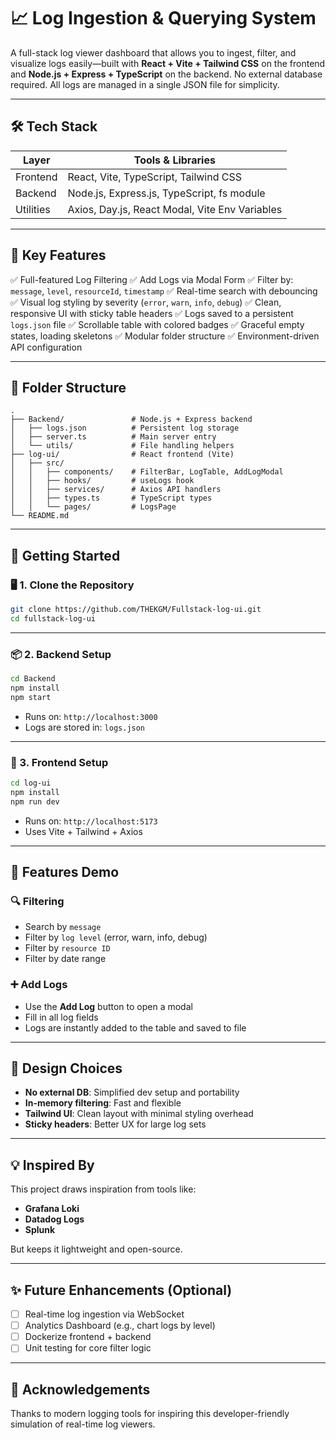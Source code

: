 # 📈 Log Ingestion & Querying System

A full-stack log viewer dashboard that allows you to ingest, filter, and visualize logs easily—built with **React + Vite + Tailwind CSS** on the frontend and **Node.js + Express + TypeScript** on the backend.
No external database required. All logs are managed in a single JSON file for simplicity.

---

## 🛠️ Tech Stack

| Layer     | Tools & Libraries                              |
| --------- | ---------------------------------------------- |
| Frontend  | React, Vite, TypeScript, Tailwind CSS          |
| Backend   | Node.js, Express.js, TypeScript, fs module     |
| Utilities | Axios, Day.js, React Modal, Vite Env Variables |

---

## 🧹 Key Features

✅ Full-featured Log Filtering
✅ Add Logs via Modal Form
✅ Filter by: `message`, `level`, `resourceId`, `timestamp`
✅ Real-time search with debouncing
✅ Visual log styling by severity (`error`, `warn`, `info`, `debug`)
✅ Clean, responsive UI with sticky table headers
✅ Logs saved to a persistent `logs.json` file
✅ Scrollable table with colored badges
✅ Graceful empty states, loading skeletons
✅ Modular folder structure
✅ Environment-driven API configuration

---

## 📂 Folder Structure

```
.
├── Backend/               # Node.js + Express backend
│   ├── logs.json          # Persistent log storage
│   ├── server.ts          # Main server entry
│   └── utils/             # File handling helpers
├── log-ui/                # React frontend (Vite)
│   ├── src/
│   │   ├── components/    # FilterBar, LogTable, AddLogModal
│   │   ├── hooks/         # useLogs hook
│   │   ├── services/      # Axios API handlers
│   │   ├── types.ts       # TypeScript types
│   │   └── pages/         # LogsPage
└── README.md
```

---

## 🚀 Getting Started

### 🖥️ 1. Clone the Repository

```bash
git clone https://github.com/THEKGM/Fullstack-log-ui.git
cd fullstack-log-ui
```

---

### 📦 2. Backend Setup

```bash
cd Backend
npm install
npm start
```

* Runs on: `http://localhost:3000`
* Logs are stored in: `logs.json`

---

### 🎨 3. Frontend Setup

```bash
cd log-ui
npm install
npm run dev
```

* Runs on: `http://localhost:5173`
* Uses Vite + Tailwind + Axios

---

## 🧰 Features Demo

### 🔍 Filtering

* Search by `message`
* Filter by `log level` (error, warn, info, debug)
* Filter by `resource ID`
* Filter by date range

### ➕ Add Logs

* Use the **Add Log** button to open a modal
* Fill in all log fields
* Logs are instantly added to the table and saved to file

---

## 🧱 Design Choices

* **No external DB**: Simplified dev setup and portability
* **In-memory filtering**: Fast and flexible
* **Tailwind UI**: Clean layout with minimal styling overhead
* **Sticky headers**: Better UX for large log sets

---

## 💡 Inspired By

This project draws inspiration from tools like:

* **Grafana Loki**
* **Datadog Logs**
* **Splunk**

But keeps it lightweight and open-source.

---

## ✨ Future Enhancements (Optional)

* [ ] Real-time log ingestion via WebSocket
* [ ] Analytics Dashboard (e.g., chart logs by level)
* [ ] Dockerize frontend + backend
* [ ] Unit testing for core filter logic

---

## 🙌 Acknowledgements

Thanks to modern logging tools for inspiring this developer-friendly simulation of real-time log viewers.
